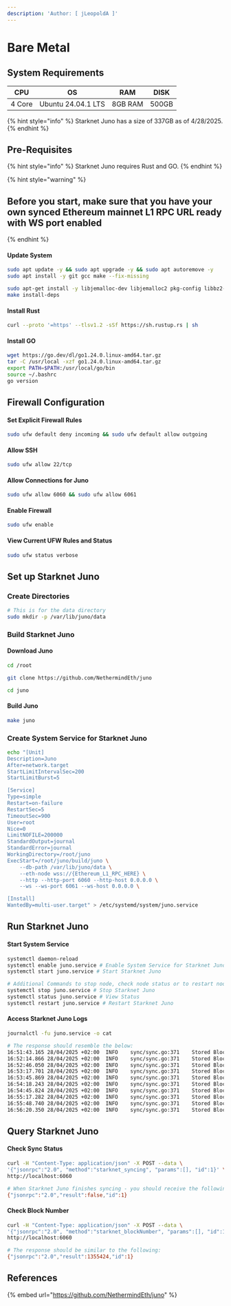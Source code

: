 ```yaml
---
description: 'Author: [ jLeopoldA ]'
---
```


# Bare Metal

## System Requirements

| CPU    | OS                 | RAM     | DISK  |
| ------ | ------------------ | ------- | ----- |
| 4 Core | Ubuntu 24.04.1 LTS | 8GB RAM | 500GB |

{% hint style="info" %}
Starknet Juno has a size of 337GB as of 4/28/2025.
{% endhint %}

## Pre-Requisites

{% hint style="info" %}
Starknet Juno requires Rust and GO.
{% endhint %}

{% hint style="warning" %}
## Before you start, make sure that you have your own synced Ethereum mainnet L1 RPC URL ready with WS port enabled
{% endhint %}

#### Update System

```bash
sudo apt update -y && sudo apt upgrade -y && sudo apt autoremove -y
sudo apt install -y git gcc make --fix-missing

sudo apt-get install -y libjemalloc-dev libjemalloc2 pkg-config libbz2-dev
make install-deps
```

#### Install Rust

```bash
curl --proto '=https' --tlsv1.2 -sSf https://sh.rustup.rs | sh
```

#### Install GO

```bash
wget https://go.dev/dl/go1.24.0.linux-amd64.tar.gz
tar -C /usr/local -xzf go1.24.0.linux-amd64.tar.gz
export PATH=$PATH:/usr/local/go/bin
source ~/.bashrc
go version
```

## Firewall Configuration

#### Set Explicit Firewall Rules

```bash
sudo ufw default deny incoming && sudo ufw default allow outgoing
```

#### Allow SSH

```bash
sudo ufw allow 22/tcp
```

#### Allow Connections for Juno

```bash
sudo ufw allow 6060 && sudo ufw allow 6061
```

#### Enable Firewall

```bash
sudo ufw enable
```

#### View Current UFW Rules and Status

```bash
sudo ufw status verbose
```

## Set up Starknet Juno

### Create Directories

```bash
# This is for the data directory
sudo mkdir -p /var/lib/juno/data
```

### Build Starknet Juno

#### Download Juno

```bash
cd /root

git clone https://github.com/NethermindEth/juno

cd juno
```

#### Build Juno

```bash
make juno
```

### Create System Service for Starknet Juno

```bash
echo "[Unit]
Description=Juno
After=network.target
StartLimitIntervalSec=200
StartLimitBurst=5

[Service]
Type=simple
Restart=on-failure
RestartSec=5
TimeoutSec=900
User=root
Nice=0
LimitNOFILE=200000
StandardOutput=journal
StandardError=journal
WorkingDirectory=/root/juno
ExecStart=/root/juno/build/juno \
	--db-path /var/lib/juno/data \
	--eth-node wss://{Ethereum_L1_RPC_HERE} \
	--http --http-port 6060 --http-host 0.0.0.0 \
	--ws --ws-port 6061 --ws-host 0.0.0.0 \

[Install]
WantedBy=multi-user.target" > /etc/systemd/system/juno.service
```

## Run Starknet Juno&#x20;

#### Start System Service

```bash
systemctl daemon-reload
systemctl enable juno.service # Enable System Service for Starknet Juno
systemctl start juno.service # Start Starknet Juno

# Additional Commands to stop node, check node status or to restart node.
systemctl stop juno.service # Stop Starknet Juno
systemctl status juno.service # View Status
systemctl restart juno.service # Restart Starknet Juno
```

#### Access Starknet Juno Logs

```bash
journalctl -fu juno.service -o cat

# The response should resemble the below:
16:51:43.165 28/04/2025 +02:00	INFO	sync/sync.go:371	Stored Block	{"number": 1355405, "hash": "0x24c0...503a", "root": "0x7e5e...0b16"}
16:52:14.866 28/04/2025 +02:00	INFO	sync/sync.go:371	Stored Block	{"number": 1355406, "hash": "0x164e...d85b", "root": "0xe791...87e3"}
16:52:46.050 28/04/2025 +02:00	INFO	sync/sync.go:371	Stored Block	{"number": 1355407, "hash": "0x5b97...d55a", "root": "0x7e69...6da5"}
16:53:17.701 28/04/2025 +02:00	INFO	sync/sync.go:371	Stored Block	{"number": 1355408, "hash": "0x5420...5413", "root": "0x4fc0...bc63"}
16:53:45.869 28/04/2025 +02:00	INFO	sync/sync.go:371	Stored Block	{"number": 1355409, "hash": "0x3bc6...2f56", "root": "0x6efc...84ab"}
16:54:18.243 28/04/2025 +02:00	INFO	sync/sync.go:371	Stored Block	{"number": 1355410, "hash": "0x2982...1f39", "root": "0x1780...0a40"}
16:54:45.824 28/04/2025 +02:00	INFO	sync/sync.go:371	Stored Block	{"number": 1355411, "hash": "0x3f62...d34f", "root": "0x2d2e...9e99"}
16:55:17.282 28/04/2025 +02:00	INFO	sync/sync.go:371	Stored Block	{"number": 1355412, "hash": "0x21a0...cac1", "root": "0x5ba3...bd73"}
16:55:48.740 28/04/2025 +02:00	INFO	sync/sync.go:371	Stored Block	{"number": 1355413, "hash": "0x6792...f914", "root": "0x6cd3...95d7"}
16:56:20.350 28/04/2025 +02:00	INFO	sync/sync.go:371	Stored Block	{"number": 1355414, "hash": "0x6fd6...ed77", "root": "0x359e...ea61"}
```

## Query Starknet Juno

#### Check Sync Status

```bash
curl -H "Content-Type: application/json" -X POST --data \
'{"jsonrpc":"2.0", "method":"starknet_syncing", "params":[], "id":1}' \ 
http://localhost:6060

# When Starknet Juno finishes syncing - you should receive the following response:
{"jsonrpc":"2.0","result":false,"id":1}
```

#### Check Block Number

```bash
curl -H "Content-Type: application/json" -X POST --data \
'{"jsonrpc":"2.0", "method":"starknet_blockNumber", "params":[], "id":1}' \
http://localhost:6060

# The response should be similar to the following:
{"jsonrpc":"2.0","result":1355424,"id":1}
```

## References

{% embed url="https://github.com/NethermindEth/juno" %}
